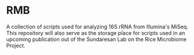 RMB
===

A collection of scripts used for analyzing 16S rRNA from Illumina's MiSeq.  This repository will also serve as the storage place for scripts used in an upcoming publication out of the Sundaresan Lab on the Rice Microbiome Project.
